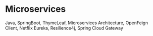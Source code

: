 # Microservices

Java, SpringBoot, ThymeLeaf, Microservices Architecture, OpenFeign Client, Netflix Eureka, Resilience4j, Spring Cloud Gateway
